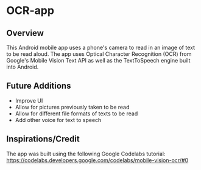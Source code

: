 # OCR-app
## Overview
This Android mobile app uses a phone's camera to read in an image of text to be read aloud. The app uses Optical Character Recognition (OCR) from Google's Mobile Vision Text API as well as the TextToSpeech engine built into Android.
## Future Additions
- Improve UI
- Allow for pictures previously taken to be read
- Allow for different file formats of texts to be read
- Add other voice for text to speech
## Inspirations/Credit
The app was built using the following Google Codelabs tutorial: https://codelabs.developers.google.com/codelabs/mobile-vision-ocr/#0
